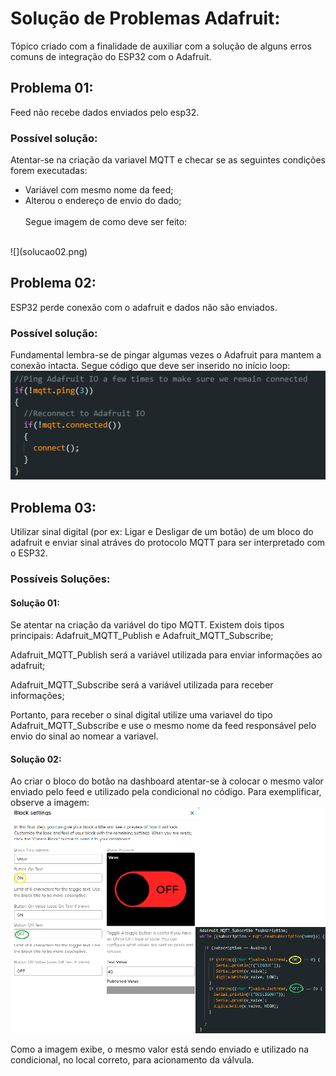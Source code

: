 
  # Solução de Problemas Adafruit:

  Tópico criado com a finalidade de auxiliar com a solução de alguns erros comuns de integração do ESP32 com o Adafruit.
  
  ## Problema 01:
   Feed não recebe dados enviados pelo esp32.

   ### Possível solução:
   Atentar-se na criação da variavel MQTT e checar se as seguintes condições forem executadas:<br>
   - Variável com mesmo nome da feed;
   - Alterou o endereço de envio do dado; <br> <br>
  Segue imagem de como deve ser feito: 
   <br>
   ![](solucao02.png)

   ## Problema 02:
   ESP32 perde conexão com o adafruit e dados não são enviados.

   ### Possível solução:
   Fundamental lembra-se de pingar algumas vezes o Adafruit para mantem a conexão intacta. Segue código que deve ser inserido no início loop: <br>
    ![](solucao03.png)


  ## Problema 03:
  Utilizar sinal digital (por ex: Ligar e Desligar de um botão) de um bloco
do adafruit e enviar sinal atráves do protocolo MQTT para ser interpretado com o ESP32.

### Possíveis Soluções:

#### Solução 01:
  Se atentar na criação da variável do tipo MQTT. Existem dois tipos principais: Adafruit_MQTT_Publish e Adafruit_MQTT_Subscribe; <br>

  Adafruit_MQTT_Publish será a variável utilizada para enviar informações ao adafruit; <br>

  Adafruit_MQTT_Subscribe será a variável utilizada para receber informações;<br>

  Portanto, para receber o sinal digital utilize uma variavel do tipo Adafruit_MQTT_Subscribe e use o mesmo nome da feed responsável pelo envio do sinal ao nomear a variavel.


  #### Solução 02:
  Ao criar o bloco do botão na dashboard atentar-se à colocar o mesmo valor enviado pelo feed e utilizado pela condicional no código. Para exemplificar, observe a imagem:
  <br>
  ![](solucao01.png)

  Como a imagem exibe, o mesmo valor está sendo enviado e utilizado na condicional, no local correto, para acionamento da válvula.
